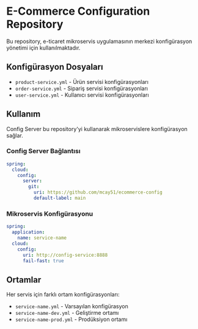 # E-Commerce Configuration Repository

Bu repository, e-ticaret mikroservis uygulamasının merkezi konfigürasyon yönetimi için kullanılmaktadır.

## Konfigürasyon Dosyaları

- `product-service.yml` - Ürün servisi konfigürasyonları
- `order-service.yml` - Sipariş servisi konfigürasyonları
- `user-service.yml` - Kullanıcı servisi konfigürasyonları

## Kullanım

Config Server bu repository'yi kullanarak mikroservislere konfigürasyon sağlar.

### Config Server Bağlantısı

```yaml
spring:
  cloud:
    config:
      server:
        git:
          uri: https://github.com/mcay51/ecommerce-config
          default-label: main
```

### Mikroservis Konfigürasyonu

```yaml
spring:
  application:
    name: service-name
  cloud:
    config:
      uri: http://config-service:8888
      fail-fast: true
```

## Ortamlar

Her servis için farklı ortam konfigürasyonları:

- `service-name.yml` - Varsayılan konfigürasyon
- `service-name-dev.yml` - Geliştirme ortamı
- `service-name-prod.yml` - Prodüksiyon ortamı 
